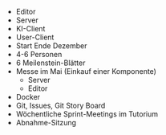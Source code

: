 - Editor
- Server
- KI-Client
- User-Client
- Start Ende Dezember
- 4-6 Personen
- 6 Meilenstein-Blätter
- Messe im Mai (Einkauf einer Komponente)
	- Server
	- Editor
- Docker
- Git, Issues, Git Story Board
- Wöchentliche Sprint-Meetings im Tutorium
- Abnahme-Sitzung